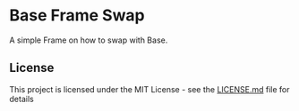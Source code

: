 # Base Frame Swap

A simple Frame on how to swap with Base.

## License

This project is licensed under the MIT License - see the [LICENSE.md](LICENSE.md) file for details
